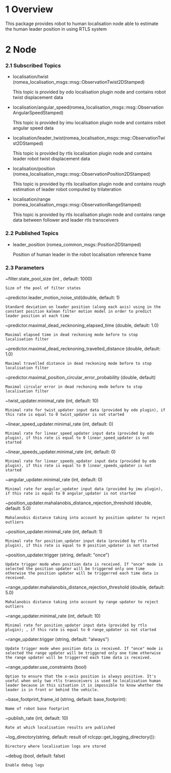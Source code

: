 # 1 Overview #

This package provides robot to human localisation node able to estimate the human leader position in using RTLS system

# 2 Node #

### 2.1 Subscribed Topics ###

- localisation/twist (romea_localisation_msgs::msg::ObservationTwist2DStamped)

    This topic is provided by odo localisation plugin node and contains robot twist displacement data

- localisation/angular_speed(romea_localisation_msgs::msg::ObservationAngularSpeedStamped)

    This topic is provided by imu localisation plugin node and contains robot angular speed data

- localisation/leader_twist(romea_localisation_msgs::msg::ObservationTwist2DStamped)

    This topic is provided by rtls localisation plugin node and contains leader robot twist displacement data

- localisation/position (romea_localisation_msgs::msg::ObservationPosition2DStamped)

    This topic is provided by rtls localisation plugin node and contains rough estimation of leader robot computed by trilateration

- localisation/range (romea_localisation_msgs::msg::ObservationRangeStamped)

    This topic is provided by rtls localisation plugin node and contains range data between follower and leader rtls transceivers

### 2.2 Published Topics ###

- leader_position (romea_common_msgs::Position2DStamped)

  Position of human leader in the robot localisation reference frame

### 2.3 Parameters ###

  ~filter.state_pool_size (int , default: 1000)

    Size of the pool of filter states

  ~predictor.leader_motion_noise_std(double, default: 1) 
  
    Standard deviation on leader position (along each axis) using in the constant position kalman filter motion model in order to predict leader position at each time   

  ~predictor.maximal_dead_recknoning_elapsed_time (double, default: 1.0)

    Maximal elapsed time in dead reckoning mode before to stop localisation filter
  
  ~predictor.maximal_dead_recknoning_travelled_distance (double, default: 1.0)

    Maximal travelled distance in dead reckoning mode before to stop localisation filter
  
  ~predictor.maximal_position_circular_error_probability (double, default)

    Maximal circular error in dead reckoning mode before to stop localisation filter

  ~twist_updater.minimal_rate (int, default: 10)

    Minimal rate for twist_updater input data (provided by odo plugin), if this rate is equal to 0 twist_updater is not started 

  ~linear_speed_updater.minimal_rate (int, default: 0)

    Minimal rate for linear_speed_updater input data (provided by odo plugin), if this rate is equal to 0 linear_speed_updater is not started 

  ~linear_speeds_updater.minimal_rate (int, default: 0)
  
    Minimal rate for linear_speeds_updater input data (provided by odo plugin), if this rate is equal to 0 linear_speeds_updater is not started 

  ~angular_updater.minimal_rate (int, default: 0)
  
    Minimal rate for angular_updater input data (provided by imu plugin), if this rate is equal to 0 angular_updater is not started 

  ~position_updater.mahalanobis_distance_rejection_threshold (double, default: 5.0)

    Mahalanobis distance taking into account by position updater to reject outliers 

  ~position_updater.minimal_rate (int, default: 1)

    Minimal rate for position_updater input data (provided by rtls plugin), if this rate is equal to 0 position_updater is not started 

  ~position_updater.trigger (string, default: "once")

    Update trigger mode when position data is received. If "once" mode is selected the position updater will be triggered only one time otherwise the position updater will be triggerred each time data is received.

  ~range_updater.mahalanobis_distance_rejection_threshold (double, default: 5.0)

    Mahalanobis distance taking into account by range updater to reject outliers 

  ~range_updater.minimal_rate (int, default: 10)

    Minimal rate for position_updater input data (provided by rtls plugin); , if this rate is equal to 0 range_updater is not started  

  ~range_updater.trigger (string, default: "always")

    Update trigger mode when position data is received. If "once" mode is selected the range updater will be triggered only one time otherwise the range updater will be triggerred each time data is received.
     
  ~range_updater.use_constraints (bool)
  
    Option to ensure that the x-axis position is always positive. It's useful when only two rtls transceivers is used to localisation human leader because in this situation it is impossible to know whether the leader is in front or behind the vehicle. 

  ~base_footprint_frame_id (string, default: base_footprint):

    Name of robot base footprint

  ~publish_rate (int, default: 10)

    Rate at which localisation results are published

  ~log_directory(string, default: result of rclcpp::get_logging_directory()):

    Directory where localisation logs are stored
  
  ~debug (bool, default: false)

    Enable debug logs
  